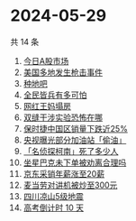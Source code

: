 # 2024-05-29

共 14 条

<!-- BEGIN -->
<!-- 最后更新时间 Wed May 29 2024 14:15:00 GMT+0800 (China Standard Time) -->

1. [今日A股市场](https://www.zhihu.com/search?q=%E4%BB%8A%E6%97%A5A%E8%82%A1%E5%B8%82%E5%9C%BA)
1. [美国多地发生枪击事件](https://www.zhihu.com/search?q=%E7%BE%8E%E5%9B%BD%E5%A4%9A%E5%9C%B0%E5%8F%91%E7%94%9F%E6%9E%AA%E5%87%BB%E4%BA%8B%E4%BB%B6)
1. [种地吧](https://www.zhihu.com/search?q=%E7%A7%8D%E5%9C%B0%E5%90%A7)
1. [全民皆兵有多可怕](https://www.zhihu.com/search?q=%E5%85%A8%E6%B0%91%E7%9A%86%E5%85%B5%E6%9C%89%E5%A4%9A%E5%8F%AF%E6%80%95)
1. [网红王妈塌房](https://www.zhihu.com/search?q=%E7%BD%91%E7%BA%A2%E7%8E%8B%E5%A6%88%E5%A1%8C%E6%88%BF)
1. [双缝干涉实验恐怖在哪](https://www.zhihu.com/search?q=%E5%8F%8C%E7%BC%9D%E5%B9%B2%E6%B6%89%E5%AE%9E%E9%AA%8C%E6%81%90%E6%80%96%E5%9C%A8%E5%93%AA)
1. [保时捷中国区销量下跌近25%](https://www.zhihu.com/search?q=%E4%BF%9D%E6%97%B6%E6%8D%B7%E4%B8%AD%E5%9B%BD%E5%8C%BA%E9%94%80%E9%87%8F%E4%B8%8B%E8%B7%8C%E8%BF%9125%25)
1. [央视曝光部分加油站「偷油」](https://www.zhihu.com/search?q=%E5%A4%AE%E8%A7%86%E6%9B%9D%E5%85%89%E9%83%A8%E5%88%86%E5%8A%A0%E6%B2%B9%E7%AB%99%E3%80%8C%E5%81%B7%E6%B2%B9%E3%80%8D)
1. [「名侦探柯南」死了多少人](https://www.zhihu.com/search?q=%E3%80%8C%E5%90%8D%E4%BE%A6%E6%8E%A2%E6%9F%AF%E5%8D%97%E3%80%8D%E6%AD%BB%E4%BA%86%E5%A4%9A%E5%B0%91%E4%BA%BA)
1. [坐星巴克未下单被劝离合理吗](https://www.zhihu.com/search?q=%E5%9D%90%E6%98%9F%E5%B7%B4%E5%85%8B%E6%9C%AA%E4%B8%8B%E5%8D%95%E8%A2%AB%E5%8A%9D%E7%A6%BB%E5%90%88%E7%90%86%E5%90%97)
1. [京东采销年薪涨至20薪](https://www.zhihu.com/search?q=%E4%BA%AC%E4%B8%9C%E9%87%87%E9%94%80%E5%B9%B4%E8%96%AA%E6%B6%A8%E8%87%B320%E8%96%AA)
1. [麦当劳对讲机被炒至300元](https://www.zhihu.com/search?q=%E9%BA%A6%E5%BD%93%E5%8A%B3%E5%AF%B9%E8%AE%B2%E6%9C%BA%E8%A2%AB%E7%82%92%E8%87%B3300%E5%85%83)
1. [四川凉山5级地震](https://www.zhihu.com/search?q=%E5%9B%9B%E5%B7%9D%E5%87%89%E5%B1%B15%E7%BA%A7%E5%9C%B0%E9%9C%87)
1. [高考倒计时 10 天](https://www.zhihu.com/search?q=%E9%AB%98%E8%80%83%E5%80%92%E8%AE%A1%E6%97%B6%2010%20%E5%A4%A9)

<!-- END -->
